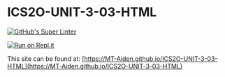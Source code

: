 # ICS2O-UNIT-3-03-HTML

[![GitHub's Super Linter](https://github.com/MT-Aiden/ICS2O-UNIT-3-03-HTML/workflows/GitHub's%20Super%20Linter/badge.svg)](https://github.com/MT-Aiden/ICS2O-UNIT-3-03-HTML/actions)

[![Run on Repl.it](https://repl.it/badge/github/MT-Aiden/ICS2O-UNIT-3-03-HTML)](https://repl.it/github/MT-Aiden/ICS2O-UNIT-3-03-HTML)

This site can be found at: [https://MT-Aiden.github.io/ICS2O-UNIT-3-03-HTML](https://MT-Aiden.github.io/ICS2O-UNIT-3-03-HTML)
